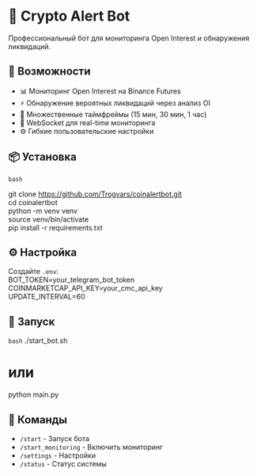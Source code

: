 # 🤖 Crypto Alert Bot

Профессиональный бот для мониторинга Open Interest и обнаружения ликвидаций.

## 🚀 Возможности

- 📊 Мониторинг Open Interest на Binance Futures
- ⚡ Обнаружение вероятных ликвидаций через анализ OI
- 🎯 Множественные таймфреймы (15 мин, 30 мин, 1 час)
- 🔄 WebSocket для real-time мониторинга
- ⚙️ Гибкие пользовательские настройки

## 📦 Установка

`bash`

git clone https://github.com/Trogvars/coinalertbot.git   
cd coinalertbot  
python -m venv venv  
source venv/bin/activate  
pip install -r requirements.txt  


## ⚙️ Настройка

Создайте `.env`:  
BOT_TOKEN=your_telegram_bot_token  
COINMARKETCAP_API_KEY=your_cmc_api_key  
UPDATE_INTERVAL=60  


## 🚀 Запуск

`bash`
./start_bot.sh
# или
python main.py


## 📖 Команды

- `/start` - Запуск бота
- `/start_monitoring` - Включить мониторинг
- `/settings` - Настройки
- `/status` - Статус системы

